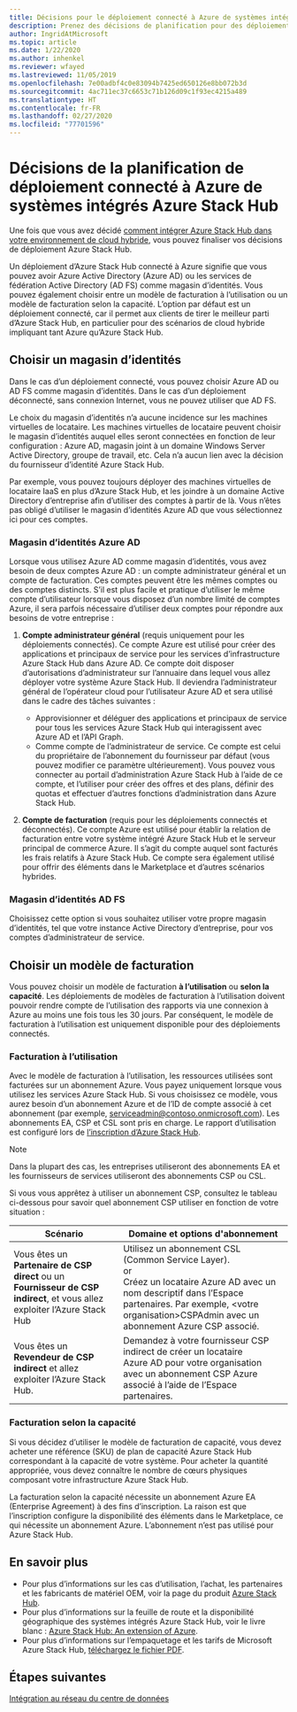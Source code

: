 ```yaml
---
title: Décisions pour le déploiement connecté à Azure de systèmes intégrés Azure Stack Hub
description: Prenez des décisions de planification pour des déploiements connectés à Azure de systèmes intégrés Azure Stack Hub, notamment concernant la facturation et l’identité.
author: IngridAtMicrosoft
ms.topic: article
ms.date: 1/22/2020
ms.author: inhenkel
ms.reviewer: wfayed
ms.lastreviewed: 11/05/2019
ms.openlocfilehash: 7e00adbf4c0e83094b7425ed650126e8bb072b3d
ms.sourcegitcommit: 4ac711ec37c6653c71b126d09c1f93ec4215a489
ms.translationtype: HT
ms.contentlocale: fr-FR
ms.lasthandoff: 02/27/2020
ms.locfileid: "77701596"
---
```

# <a name="azure-connected-deployment-planning-decisions-for-azure-stack-hub-integrated-systems"></a>Décisions de la planification de déploiement connecté à Azure de systèmes intégrés Azure Stack Hub
Une fois que vous avez décidé [comment intégrer Azure Stack Hub dans votre environnement de cloud hybride](azure-stack-connection-models.md), vous pouvez finaliser vos décisions de déploiement Azure Stack Hub.

Un déploiement d’Azure Stack Hub connecté à Azure signifie que vous pouvez avoir Azure Active Directory (Azure AD) ou les services de fédération Active Directory (AD FS) comme magasin d’identités. Vous pouvez également choisir entre un modèle de facturation à l’utilisation ou un modèle de facturation selon la capacité. L’option par défaut est un déploiement connecté, car il permet aux clients de tirer le meilleur parti d’Azure Stack Hub, en particulier pour des scénarios de cloud hybride impliquant tant Azure qu’Azure Stack Hub.

## <a name="choose-an-identity-store"></a>Choisir un magasin d’identités
Dans le cas d’un déploiement connecté, vous pouvez choisir Azure AD ou AD FS comme magasin d’identités. Dans le cas d’un déploiement déconnecté, sans connexion Internet, vous ne pouvez utiliser que AD FS.

Le choix du magasin d’identités n’a aucune incidence sur les machines virtuelles de locataire. Les machines virtuelles de locataire peuvent choisir le magasin d’identités auquel elles seront connectées en fonction de leur configuration : Azure AD, magasin joint à un domaine Windows Server Active Directory, groupe de travail, etc. Cela n’a aucun lien avec la décision du fournisseur d’identité Azure Stack Hub.

Par exemple, vous pouvez toujours déployer des machines virtuelles de locataire IaaS en plus d’Azure Stack Hub, et les joindre à un domaine Active Directory d’entreprise afin d’utiliser des comptes à partir de là. Vous n’êtes pas obligé d’utiliser le magasin d’identités Azure AD que vous sélectionnez ici pour ces comptes.

### <a name="azure-ad-identity-store"></a>Magasin d’identités Azure AD
Lorsque vous utilisez Azure AD comme magasin d’identités, vous avez besoin de deux comptes Azure AD : un compte administrateur général et un compte de facturation. Ces comptes peuvent être les mêmes comptes ou des comptes distincts. S’il est plus facile et pratique d’utiliser le même compte d’utilisateur lorsque vous disposez d’un nombre limité de comptes Azure, il sera parfois nécessaire d’utiliser deux comptes pour répondre aux besoins de votre entreprise :

1. **Compte administrateur général** (requis uniquement pour les déploiements connectés). Ce compte Azure est utilisé pour créer des applications et principaux de service pour les services d’infrastructure Azure Stack Hub dans Azure AD. Ce compte doit disposer d’autorisations d’administrateur sur l’annuaire dans lequel vous allez déployer votre système Azure Stack Hub. Il deviendra l’administrateur général de l’opérateur cloud pour l’utilisateur Azure AD et sera utilisé dans le cadre des tâches suivantes :

    - Approvisionner et déléguer des applications et principaux de service pour tous les services Azure Stack Hub qui interagissent avec Azure AD et l’API Graph.
    - Comme compte de l’administrateur de service. Ce compte est celui du propriétaire de l’abonnement du fournisseur par défaut (vous pouvez modifier ce paramètre ultérieurement). Vous pouvez vous connecter au portail d’administration Azure Stack Hub à l’aide de ce compte, et l’utiliser pour créer des offres et des plans, définir des quotas et effectuer d’autres fonctions d’administration dans Azure Stack Hub.

2. **Compte de facturation** (requis pour les déploiements connectés et déconnectés). Ce compte Azure est utilisé pour établir la relation de facturation entre votre système intégré Azure Stack Hub et le serveur principal de commerce Azure. Il s’agit du compte auquel sont facturés les frais relatifs à Azure Stack Hub. Ce compte sera également utilisé pour offrir des éléments dans le Marketplace et d’autres scénarios hybrides.

### <a name="ad-fs-identity-store"></a>Magasin d’identités AD FS
Choisissez cette option si vous souhaitez utiliser votre propre magasin d’identités, tel que votre instance Active Directory d’entreprise, pour vos comptes d’administrateur de service.  

## <a name="choose-a-billing-model"></a>Choisir un modèle de facturation
Vous pouvez choisir un modèle de facturation **à l’utilisation** ou **selon la capacité**. Les déploiements de modèles de facturation à l’utilisation doivent pouvoir rendre compte de l’utilisation des rapports via une connexion à Azure au moins une fois tous les 30 jours. Par conséquent, le modèle de facturation à l’utilisation est uniquement disponible pour des déploiements connectés.  

### <a name="pay-as-you-use"></a>Facturation à l’utilisation
Avec le modèle de facturation à l’utilisation, les ressources utilisées sont facturées sur un abonnement Azure. Vous payez uniquement lorsque vous utilisez les services Azure Stack Hub. Si vous choisissez ce modèle, vous aurez besoin d’un abonnement Azure et de l’ID de compte associé à cet abonnement (par exemple, serviceadmin@contoso.onmicrosoft.com). Les abonnements EA, CSP et CSL sont pris en charge. Le rapport d’utilisation est configuré lors de [l’inscription d’Azure Stack Hub](azure-stack-registration.md).

> [!NOTE]
> Dans la plupart des cas, les entreprises utiliseront des abonnements EA et les fournisseurs de services utiliseront des abonnements CSP ou CSL.

Si vous vous apprêtez à utiliser un abonnement CSP, consultez le tableau ci-dessous pour savoir quel abonnement CSP utiliser en fonction de votre situation :

|Scénario|Domaine et options d'abonnement|
|-----|-----|
|Vous êtes un **Partenaire de CSP direct** ou un **Fournisseur de CSP indirect**, et vous allez exploiter l’Azure Stack Hub|Utilisez un abonnement CSL (Common Service Layer).<br>     or<br>Créez un locataire Azure AD avec un nom descriptif dans l’Espace partenaires. Par exemple, &lt;votre organisation>CSPAdmin avec un abonnement Azure CSP associé.|
|Vous êtes un **Revendeur de CSP indirect** et allez exploiter l’Azure Stack Hub.|Demandez à votre fournisseur CSP indirect de créer un locataire Azure AD pour votre organisation avec un abonnement CSP Azure associé à l’aide de l’Espace partenaires.|

### <a name="capacity-based-billing"></a>Facturation selon la capacité
Si vous décidez d’utiliser le modèle de facturation de capacité, vous devez acheter une référence (SKU) de plan de capacité Azure Stack Hub correspondant à la capacité de votre système. Pour acheter la quantité appropriée, vous devez connaître le nombre de cœurs physiques composant votre infrastructure Azure Stack Hub.

La facturation selon la capacité nécessite un abonnement Azure EA (Enterprise Agreement) à des fins d’inscription. La raison est que l’inscription configure la disponibilité des éléments dans le Marketplace, ce qui nécessite un abonnement Azure. L’abonnement n’est pas utilisé pour Azure Stack Hub.

## <a name="learn-more"></a>En savoir plus
- Pour plus d’informations sur les cas d’utilisation, l’achat, les partenaires et les fabricants de matériel OEM, voir la page du produit [Azure Stack Hub](https://azure.microsoft.com/overview/azure-stack/).
- Pour plus d’informations sur la feuille de route et la disponibilité géographique des systèmes intégrés Azure Stack Hub, voir le livre blanc : [Azure Stack Hub: An extension of Azure](https://azure.microsoft.com/resources/azure-stack-an-extension-of-azure/). 
- Pour plus d’informations sur l’empaquetage et les tarifs de Microsoft Azure Stack Hub, [téléchargez le fichier PDF](https://azure.microsoft.com/mediahandler/files/resourcefiles/5bc3f30c-cd57-4513-989e-056325eb95e1/Azure-Stack-packaging-and-pricing-datasheet.pdf). 

## <a name="next-steps"></a>Étapes suivantes
[Intégration au réseau du centre de données](azure-stack-network.md)